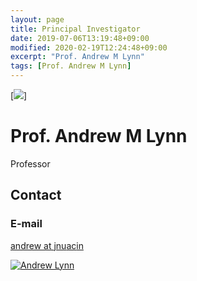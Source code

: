 ```yaml
---
layout: page
title: Principal Investigator
date: 2019-07-06T13:19:48+09:00
modified: 2020-02-19T12:24:48+09:00
excerpt: "Prof. Andrew M Lynn"
tags: [Prof. Andrew M Lynn]
---
```


[<img src="https://www.jnu.ac.in/Faculty/andrew/default_htm_files/2067.jpg"/>]


# Prof. Andrew M Lynn
  Professor
  
  
  

## Contact

### E-mail
[andrew at jnu<dot>ac<dot>in](mailto:andrew@jnu.ac.in)

[<img src="https://img.shields.io/badge/Google_Scholar-lightgrey?style=flat&logo=Google-Scholar" alt="Andrew Lynn"/>](https://scholar.google.co.in/citations?user=8tgnKvAAAAAJ&hl=en)
